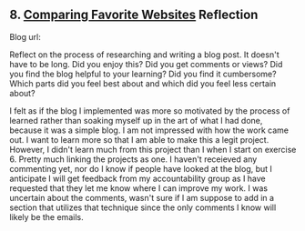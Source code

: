 ## 8. [Comparing Favorite Websites](8_technical_blog/readme.md) Reflection

Blog url: <!-- Blog URL here (remove comment)  -->

Reflect on the process of researching and writing a blog post. It doesn't have to be long. Did you enjoy this? Did you get comments or views? Did you find the blog helpful to your learning? Did you find it cumbersome? Which parts did you feel best about and which did you feel less certain about?

I felt as if the blog I implemented was more so motivated by the process of learned rather than soaking myself up in the art of what I had done, because it was a simple blog. I am not impressed with how the work came out. I want to learn more so that I am able to make this a legit project. However, I didn't learn much from this project than I when I start on exercise 6. Pretty much linking the projects as one. I haven't receieved any commenting yet, nor do I know if people have looked at the blog, but I anticipate I will get feedback from my accountability group as I have requested that they let me know where I can improve my work. I was uncertain about the comments, wasn't sure if I am suppose to add in a section that utilizes that technique since the only comments I know will likely be the emails. 